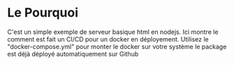 # Le Pourquoi 
C'est un simple exemple de serveur basique html en nodejs. 
Ici montre le comment est fait un CI/CD pour un docker en déployement. 
Utilisez le "docker-compose.yml" pour monter le docker sur votre système le package est déjà déployé automatiquement sur Github
